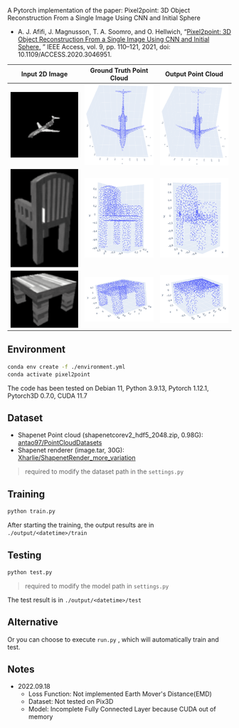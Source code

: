 A Pytorch implementation of the paper: Pixel2point: 3D Object Reconstruction From a Single Image Using CNN and Initial
Sphere

- A. J. Afifi, J. Magnusson, T. A. Soomro, and O. Hellwich,
  “[Pixel2point: 3D Object Reconstruction From a Single Image Using CNN and Initial Sphere,](https://ieeexplore.ieee.org/document/9305196)
  ” IEEE Access, vol. 9, pp. 110–121, 2021, doi: 10.1109/ACCESS.2020.3046951.

|                            Input 2D Image                            |                       Ground Truth Point Cloud                       |                          Output Point Cloud                          |
| :------------------------------------------------------------------: | :------------------------------------------------------------------: | :------------------------------------------------------------------: |
| <img src="./screenshot/airplane/chrome_cuTZ4RntEn.png" width="205"/> | <img src="./screenshot/airplane/chrome_5cB3gbwb64.png" width="205"/> | <img src="./screenshot/airplane/chrome_r5UX3VIGP2.png" width="205"/> |
| <img src="./screenshot/chair/chrome_5d7roP6GNt.png" width="205"/> | <img src="./screenshot/chair/chrome_NaiM1nHE9U.png" width="205"/> | <img src="./screenshot/chair/chrome_hO2gCM0saQ.png" width="205"/> |
| <img src="./screenshot/table/chrome_fLUuWibkLL.png" width="205"/> | <img src="./screenshot/table/chrome_HrwTifoCjR.png" width="205"/> | <img src="./screenshot/table/chrome_kaUwuJTKTG.png" width="205"/> |

## Environment

``` bash
conda env create -f ./environment.yml
conda activate pixel2point
```

The code has been tested on Debian 11, Python 3.9.13, Pytorch 1.12.1, Pytorch3D 0.7.0, CUDA 11.7

## Dataset

- Shapenet Point cloud (shapenetcorev2_hdf5_2048.zip,
  0.98G): [antao97/PointCloudDatasets](https://github.com/antao97/PointCloudDatasets)
- Shapenet renderer (image.tar,
  30G): [Xharlie/ShapenetRender_more_variation](https://github.com/Xharlie/ShapenetRender_more_variation)

> required to modify the dataset path in the `settings.py`

## Training

``` bash
python train.py
```

After starting the training, the output results are in `./output/<datetime>/train`

## Testing

```bash
python test.py
```

> required to modify the model path in `settings.py`

The test result is in `./output/<datetime>/test`

## Alternative

Or you can choose to execute `run.py` , which will automatically train and test.

## Notes

- 2022.09.18
    - Loss Function: Not implemented Earth Mover's Distance(EMD)
    - Dataset: Not tested on Pix3D
    - Model: Incomplete Fully Connected Layer because CUDA out of memory

